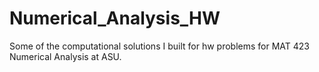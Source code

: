# Numerical_Analysis_HW
Some of the computational solutions I built for hw problems for MAT 423 Numerical Analysis at ASU.
